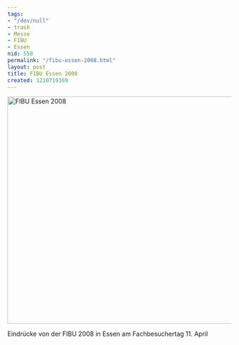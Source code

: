 ```yaml
---
tags:
- "/dev/null"
- trash
- Messe
- FIBU
- Essen
nid: 558
permalink: "/fibu-essen-2008.html"
layout: post
title: FIBU Essen 2008
created: 1210719369
---
```

<img src="/sites/netzaffe.de/files/images/dsc00151.jpg" width="510px" alt="FIBU Essen 2008" />
<p>Eindrücke von der FIBU 2008 in Essen am Fachbesuchertag 11. April</p>

